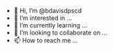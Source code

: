 - 👋 Hi, I’m @bdavisdpscd
- 👀 I’m interested in ...
- 🌱 I’m currently learning ...
- 💞️ I’m looking to collaborate on ...
- 📫 How to reach me ...

<!---
bdavisdpscd/bdavisdpscd is a ✨ special ✨ repository because its `README.md` (this file) appears on your GitHub profile.
You can click the Preview link to take a look at your changes.
--->
